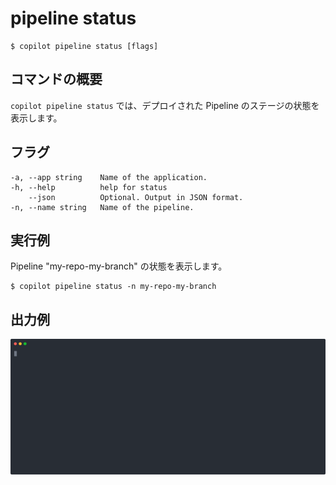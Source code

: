 # pipeline status
```console
$ copilot pipeline status [flags]
```

## コマンドの概要
`copilot pipeline status` では、デプロイされた Pipeline のステージの状態を表示します。

## フラグ
```
-a, --app string    Name of the application.
-h, --help          help for status
    --json          Optional. Output in JSON format.
-n, --name string   Name of the pipeline.
```

## 実行例
Pipeline "my-repo-my-branch" の状態を表示します。
```console
$ copilot pipeline status -n my-repo-my-branch
```

## 出力例

![Running copilot pipeline status](https://raw.githubusercontent.com/kohidave/copilot-demos/master/pipeline-status.svg?sanitize=true)
